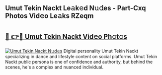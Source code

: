 ## Umut Tekin Nackt Le𝚊k𝚎d N𝚞𝚍es - Part-Cxq Photos Vid𝚎o Le𝚊ks RZeqm

# <h2><a href="http://fbb1tf.evod.top/?m=Umut+Tekin+Nackt">🔗 👉🔴 Umut Tekin Nackt Vid𝚎o Ph𝚘t𝚘s</a></h2>

[![Umut Tekin Nackt N𝚞d𝚎s](https://i.imgur.com/8V9OHl7.gif)](http://fbb1tf.evod.top/?m=Umut+Tekin+Nackt)
Digital personality Umut Tekin Nackt specializing in dance and lifestyle content on social platforms. Umut Tekin Nackt public persona is one of confidence and authority, but behind the scenes, he's a complex and nuanced individual. 
